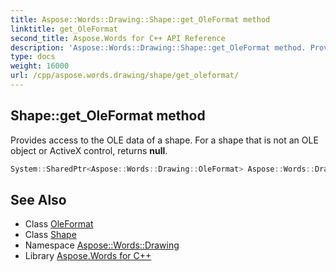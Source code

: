```yaml
---
title: Aspose::Words::Drawing::Shape::get_OleFormat method
linktitle: get_OleFormat
second_title: Aspose.Words for C++ API Reference
description: 'Aspose::Words::Drawing::Shape::get_OleFormat method. Provides access to the OLE data of a shape. For a shape that is not an OLE object or ActiveX control, returns null in C++.'
type: docs
weight: 16000
url: /cpp/aspose.words.drawing/shape/get_oleformat/
---
```

## Shape::get_OleFormat method


Provides access to the OLE data of a shape. For a shape that is not an OLE object or ActiveX control, returns **null**.

```cpp
System::SharedPtr<Aspose::Words::Drawing::OleFormat> Aspose::Words::Drawing::Shape::get_OleFormat()
```

## See Also

* Class [OleFormat](../../oleformat/)
* Class [Shape](../)
* Namespace [Aspose::Words::Drawing](../../)
* Library [Aspose.Words for C++](../../../)

